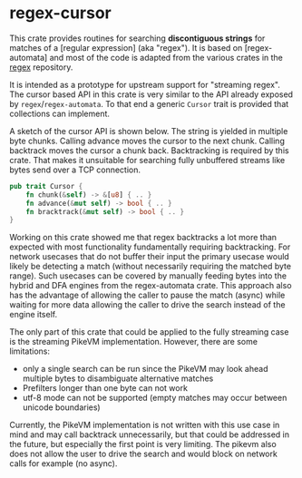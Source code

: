 # regex-cursor


This crate provides routines for searching **discontiguous strings** for matches of a [regular expression] (aka "regex"). It is based on [regex-automata] and most of the code is adapted from the various crates in the [regex](https://github.com/rust-lang/regex) repository.

It is intended as a prototype for upstream support for "streaming regex". The cursor based API in this crate is very similar to the API already exposed by `regex`/`regex-automata`. To that end a generic `Cursor` trait is provided that collections can implement.

A sketch of the cursor API is shown below. The string is yielded in multiple byte chunks. Calling advance moves the cursor to the next chunk. Calling backtrack moves the cursor a chunk back. Backtracking is required by this crate. That makes it unsuitable for searching fully unbuffered streams like bytes send over a TCP connection. 

``` rust
pub trait Cursor {
    fn chunk(&self) -> &[u8] { .. }
    fn advance(&mut self) -> bool { .. }
    fn bracktrack(&mut self) -> bool { .. }
}
```

Working on this crate showed me that regex backtracks a lot more than expected with most functionality fundamentally requiring backtracking. For network usecases that do not buffer their input the primary usecase would likely be detecting a match (without necessarily requiring the matched byte range). Such usecases can be covered by manually feeding bytes into the hybrid and DFA engines from the regex-automata crate. This approach also has the advantage of allowing the caller to pause the match (async) while waiting for more data allowing the caller to drive the search instead of the engine itself.

The only part of this crate that could be applied to the fully streaming case is the streaming PikeVM implementation. However, there are some limitations:
* only a single search can be run since the PikeVM may look ahead multiple bytes to disambiguate alternative matches
* Prefilters longer than one byte can not work
* utf-8 mode can not be supported (empty matches may occur between unicode boundaries)

Currently, the PikeVM implementation is not written with this use case in mind and may call backtrack unnecessarily, but that could be addressed in the future, but especially the first point is very limiting. The pikevm also does not allow the user to drive the search and would block on network calls for example (no async).

